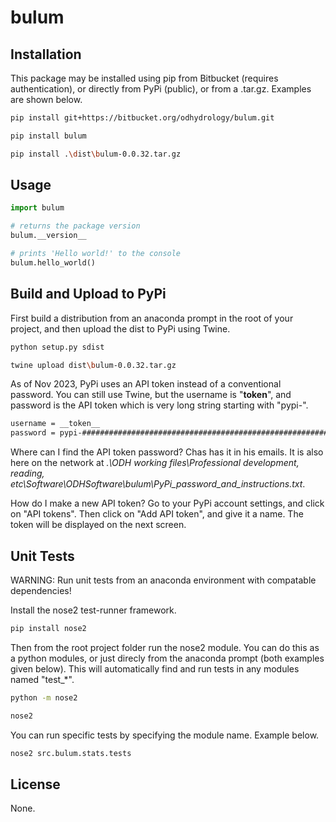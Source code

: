 # bulum

## Installation

This package may be installed using pip from Bitbucket (requires authentication), or directly from PyPi (public), or from a .tar.gz. Examples are shown below.

```bash
pip install git+https://bitbucket.org/odhydrology/bulum.git
```

```bash
pip install bulum
```

```bash
pip install .\dist\bulum-0.0.32.tar.gz
```

## Usage

```python
import bulum

# returns the package version
bulum.__version__

# prints 'Hello world!' to the console
bulum.hello_world()
```

## Build and Upload to PyPi

First build a distribution from an anaconda prompt in the root of your project, and then upload the dist to PyPi using Twine.

```bash
python setup.py sdist
```

```bash
twine upload dist\bulum-0.0.32.tar.gz
```

As of Nov 2023, PyPi uses an API token instead of a conventional password. You can still use Twine, but the username is "__token__", and password is the API token which is very long string starting with "pypi-". 

``` bash
username = __token__
password = pypi-#####################################################################################
```

Where can I find the API token password? Chas has it in his emails. It is also here on the network at *.\ODH working files\Professional development, reading, etc\Software\ODHSoftware\bulum\PyPi_password_and_instructions.txt*.

How do I make a new API token? Go to your PyPi account settings, and click on "API tokens". Then click on "Add API token", and give it a name. The token will be displayed on the next screen.

## Unit Tests

WARNING: Run unit tests from an anaconda environment with compatable dependencies!

Install the nose2 test-runner framework. 

```bash
pip install nose2
```

Then from the root project folder run the nose2 module. You can do this as a python modules, or just direcly from the anaconda prompt (both examples given below). This will automatically find and run tests in any modules named "test_*".

```bash
python -m nose2
```

```bash
nose2
```

You can run specific tests by specifying the module name. Example below.

```bash
nose2 src.bulum.stats.tests
```

## License

None.
